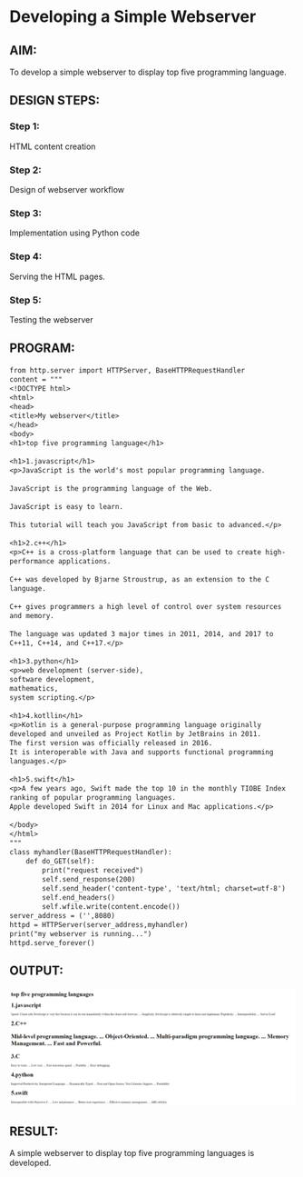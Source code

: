 # Developing a Simple Webserver
## AIM:
To develop a simple webserver to display top five programming language.

## DESIGN STEPS:
### Step 1: 
HTML content creation
### Step 2:
Design of webserver workflow
### Step 3:
Implementation using Python code
### Step 4:
Serving the HTML pages.
### Step 5:
Testing the webserver

## PROGRAM:
```
from http.server import HTTPServer, BaseHTTPRequestHandler
content = """
<!DOCTYPE html>
<html>
<head>
<title>My webserver</title>
</head>
<body>
<h1>top five programming language</h1>

<h1>1.javascript</h1>
<p>JavaScript is the world's most popular programming language.

JavaScript is the programming language of the Web.

JavaScript is easy to learn.

This tutorial will teach you JavaScript from basic to advanced.</p>

<h1>2.c++</h1>
<p>C++ is a cross-platform language that can be used to create high-performance applications.

C++ was developed by Bjarne Stroustrup, as an extension to the C language.

C++ gives programmers a high level of control over system resources and memory.

The language was updated 3 major times in 2011, 2014, and 2017 to C++11, C++14, and C++17.</p>

<h1>3.python</h1>
<p>web development (server-side),
software development,
mathematics,
system scripting.</p>

<h1>4.kotllin</h1>
<p>Kotlin is a general-purpose programming language originally developed and unveiled as Project Kotlin by JetBrains in 2011.
The first version was officially released in 2016.
It is interoperable with Java and supports functional programming languages.</p>

<h1>5.swift</h1>
<p>A few years ago, Swift made the top 10 in the monthly TIOBE Index ranking of popular programming languages.
Apple developed Swift in 2014 for Linux and Mac applications.</p> 

</body>
</html>
"""
class myhandler(BaseHTTPRequestHandler):
    def do_GET(self):
        print("request received")
        self.send_response(200)
        self.send_header('content-type', 'text/html; charset=utf-8')
        self.end_headers()
        self.wfile.write(content.encode())
server_address = ('',8080)
httpd = HTTPServer(server_address,myhandler)
print("my webserver is running...")
httpd.serve_forever()
```
## OUTPUT:
![](./images/web1.jpg)
## RESULT:
A simple webserver to display top five programming languages is developed.
